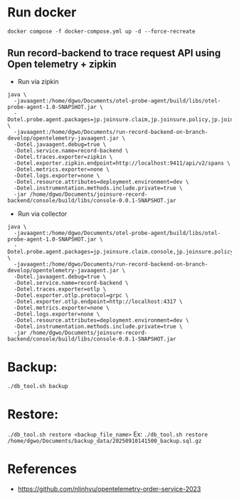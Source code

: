 # Run docker
```shell
docker compose -f docker-compose.yml up -d --force-recreate
```

## Run record-backend to trace request API using Open telemetry + zipkin

- Run via zipkin
```shell
java \
  -javaagent:/home/dgwo/Documents/otel-probe-agent/build/libs/otel-probe-agent-1.0-SNAPSHOT.jar \
  -Dotel.probe.agent.packages=jp.joinsure.claim,jp.joinsure.policy,jp.joinsure.core.port.adapter.driver.api \
  -javaagent:/home/dgwo/Documents/run-record-backend-on-branch-develop/opentelemetry-javaagent.jar \
  -Dotel.javaagent.debug=true \
  -Dotel.service.name=record-backend \
  -Dotel.traces.exporter=zipkin \
  -Dotel.exporter.zipkin.endpoint=http://localhost:9411/api/v2/spans \
  -Dotel.metrics.exporter=none \
  -Dotel.logs.exporter=none \
  -Dotel.resource.attributes=deployment.environment=dev \
  -Dotel.instrumentation.methods.include.private=true \
  -jar /home/dgwo/Documents/joinsure-record-backend/console/build/libs/console-0.0.1-SNAPSHOT.jar

```

- Run via collector
```shell
java \
  -javaagent:/home/dgwo/Documents/otel-probe-agent/build/libs/otel-probe-agent-1.0-SNAPSHOT.jar \
  -Dotel.probe.agent.packages=jp.joinsure.claim.console,jp.joinsure.policy.console \
  -javaagent:/home/dgwo/Documents/run-record-backend-on-branch-develop/opentelemetry-javaagent.jar \
  -Dotel.javaagent.debug=true \
  -Dotel.service.name=record-backend \
  -Dotel.traces.exporter=otlp \
  -Dotel.exporter.otlp.protocol=grpc \
  -Dotel.exporter.otlp.endpoint=http://localhost:4317 \
  -Dotel.metrics.exporter=none \
  -Dotel.logs.exporter=none \
  -Dotel.resource.attributes=deployment.environment=dev \
  -Dotel.instrumentation.methods.include.private=true \
  -jar /home/dgwo/Documents/joinsure-record-backend/console/build/libs/console-0.0.1-SNAPSHOT.jar
```

# Backup:
`./db_tool.sh backup`

# Restore:
`./db_tool.sh restore <backup_file_name>`
Ex: `./db_tool.sh restore /home/dgwo/Documents/backup_data/20250910141500_backup.sql.gz`

# References
- https://github.com/nlinhvu/opentelemetry-order-service-2023